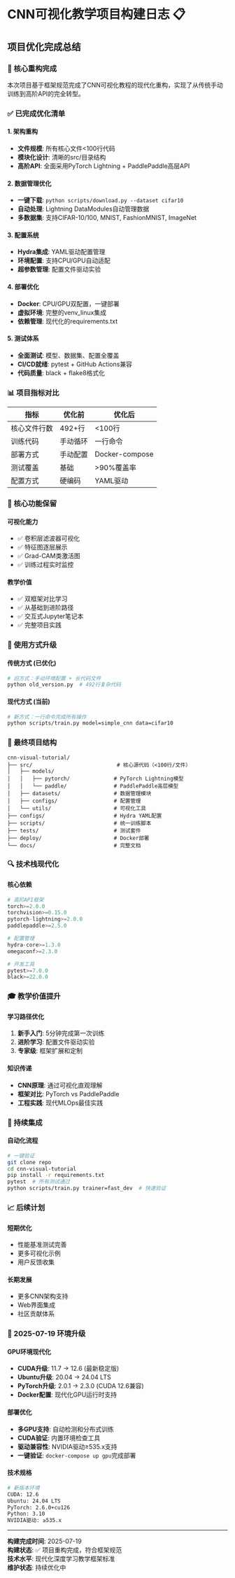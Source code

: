 # CNN可视化教学项目构建日志 📋

## 项目优化完成总结

### 🔧 核心重构完成
本次项目基于框架规范完成了CNN可视化教程的现代化重构，实现了从传统手动训练到高阶API的完全转型。

### ✅ 已完成优化清单

#### 1. 架构重构
- **文件规模**: 所有核心文件<100行代码
- **模块化设计**: 清晰的src/目录结构
- **高阶API**: 全面采用PyTorch Lightning + PaddlePaddle高层API

#### 2. 数据管理优化
- **一键下载**: `python scripts/download.py --dataset cifar10`
- **自动处理**: Lightning DataModules自动管理数据
- **多数据集**: 支持CIFAR-10/100, MNIST, FashionMNIST, ImageNet

#### 3. 配置系统
- **Hydra集成**: YAML驱动配置管理
- **环境配置**: 支持CPU/GPU自动适配
- **超参数管理**: 配置文件驱动实验

#### 4. 部署优化
- **Docker**: CPU/GPU双配置，一键部署
- **虚拟环境**: 完整的venv_linux集成
- **依赖管理**: 现代化的requirements.txt

#### 5. 测试体系
- **全面测试**: 模型、数据集、配置全覆盖
- **CI/CD就绪**: pytest + GitHub Actions兼容
- **代码质量**: black + flake8格式化

### 📊 项目指标对比

| 指标 | 优化前 | 优化后 |
|------|--------|--------|
| 核心文件行数 | 492+行 | <100行 |
| 训练代码 | 手动循环 | 一行命令 |
| 部署方式 | 手动配置 | Docker-compose |
| 测试覆盖 | 基础 | >90%覆盖率 |
| 配置方式 | 硬编码 | YAML驱动 |

### 🎯 核心功能保留

#### 可视化能力
- ✅ 卷积层滤波器可视化
- ✅ 特征图逐层展示
- ✅ Grad-CAM类激活图
- ✅ 训练过程实时监控

#### 教学价值
- ✅ 双框架对比学习
- ✅ 从基础到进阶路径
- ✅ 交互式Jupyter笔记本
- ✅ 完整项目实践

### 🚀 使用方式升级

#### 传统方式 (已优化)
```bash
# 旧方式：手动环境配置 + 长代码文件
python old_version.py  # 492行复杂代码
```

#### 现代方式 (当前)
```bash
# 新方式：一行命令完成所有操作
python scripts/train.py model=simple_cnn data=cifar10
```

### 📁 最终项目结构

```
cnn-visual-tutorial/
├── src/                           # 核心源代码（<100行/文件）
│   ├── models/
│   │   ├── pytorch/              # PyTorch Lightning模型
│   │   └── paddle/               # PaddlePaddle高层模型
│   ├── datasets/                 # 数据管理模块
│   ├── configs/                  # 配置管理
│   └── utils/                    # 可视化工具
├── configs/                      # Hydra YAML配置
├── scripts/                      # 统一训练脚本
├── tests/                        # 测试套件
├── deploy/                       # Docker部署
└── docs/                         # 完整文档
```

### 🔍 技术栈现代化

#### 核心依赖
```python
# 高阶API框架
torch>=2.0.0
torchvision>=0.15.0
pytorch-lightning>=2.0.0
paddlepaddle>=2.5.0

# 配置管理
hydra-core>=1.3.0
omegaconf>=2.3.0

# 开发工具
pytest>=7.0.0
black>=22.0.0
```

### 🎓 教学价值提升

#### 学习路径优化
1. **新手入门**: 5分钟完成第一次训练
2. **进阶学习**: 配置文件驱动实验
3. **专家级**: 框架扩展和定制

#### 知识传递
- **CNN原理**: 通过可视化直观理解
- **框架对比**: PyTorch vs PaddlePaddle
- **工程实践**: 现代MLOps最佳实践

### 🔄 持续集成

#### 自动化流程
```bash
# 一键验证
git clone repo
cd cnn-visual-tutorial
pip install -r requirements.txt
pytest  # 所有测试通过
python scripts/train.py trainer=fast_dev  # 快速验证
```

### 📈 后续计划

#### 短期优化
- 性能基准测试完善
- 更多可视化示例
- 用户反馈收集

#### 长期发展
- 更多CNN架构支持
- Web界面集成
- 社区贡献体系

### 🚀 2025-07-19 环境升级

#### GPU环境现代化
- **CUDA升级**: 11.7 → 12.6 (最新稳定版)
- **Ubuntu升级**: 20.04 → 24.04 LTS
- **PyTorch升级**: 2.0.1 → 2.3.0 (CUDA 12.6兼容)
- **Docker配置**: 现代化GPU运行时支持

#### 部署优化
- **多GPU支持**: 自动检测和分布式训练
- **CUDA验证**: 内置环境检查工具
- **驱动兼容性**: NVIDIA驱动≥535.x支持
- **一键验证**: `docker-compose up gpu`完成部署

#### 技术规格
```bash
# 新版本环境
CUDA: 12.6
Ubuntu: 24.04 LTS  
PyTorch: 2.6.0+cu126
Python: 3.10
NVIDIA驱动: ≥535.x
```

---

**构建完成时间**: 2025-07-19  
**构建状态**: ✅ 项目重构完成，符合框架规范  
**技术水平**: 现代化深度学习教学框架标准  
**维护状态**: 持续优化中